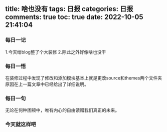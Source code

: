 title: 啥也没有
tags: 日报
categories: 日报
comments: true
toc: true
date: 2022-10-05 21:41:04
---

### 每日一记
1.今天给blog整了个大装修
2.除此之外好像啥也没干

### 每日一悟
在装修过程中发现了修改和添加模块基本上就是更改source和themes两个文件夹
原因在上一篇文章中已经给出了详细说明。

### 每日一句
无论在何种困顿中，唯有内心的自由馈赠我们真正的未来。

### 今天就这样吧